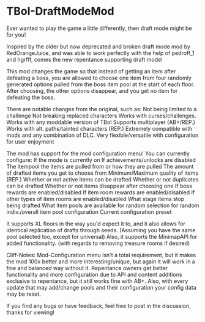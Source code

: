 # TBoI-DraftModeMod
Ever wanted to play the game a little differently, then draft mode might be for you!

Inspired by the older but now deprecated and broken draft mode mod by RedOrangeJuice, and was able to work perfectly with the help of pedroff_1 and hgrfff, comes the new repentance supporting draft mode!

This mod changes the game so that instead of getting an item after defeating a boss, you are allowed to choose one item from four randomly generated options pulled from the boss item pool at the start of each floor.
After choosing, the other options disappear, and you get no item for defeating the boss.

There are notable changes from the original, such as:
Not being limited to a challenge
Not breaking replaced characters
Works with curses/challenges.
Works with any moddable version of TBoI
Supports multiplayer (AB+/REP.)
Works with alt. paths/tainted characters (REP.)
Extremely compatible with mods and any combination of DLC.
Very flexible/versatile with configuration for user enjoyment

The mod has support for the mod configuration menu!
You can currently configure:
If the mode is currently on
If achievements/unlocks are disabled
The itempool the items are pulled from or how they are pulled
The amount of drafted items you get to choose from
Minimum/Maximum quality of items (REP.)
Whether or not active items can be drafted
Whether or not duplicates can be drafted
Whether or not items disappear after choosing one
If boss rewards are enabled/disabled
If item room rewards are enabled/disabled
If other types of item rooms are enabled/disabled
What stage items stop being drafted
What item pools are available for random selection for random indiv./overall item pool configuration
Current configuration preset

It supports XL floors in the way you'd expect it to, and it also allows for identical replication of drafts through seeds. (Assuming you have the same pool selected too, except for universal)
Also, it supports the MinimapAPI for added functionality.
(with regards to removing treasure rooms if desired)

Cliff-Notes:
Mod-Configuration menu isn't a total requirement, but it makes the mod 100x better and more interesting/unique, but again it will work in a fine and balanced way without it.
Repentance owners get better functionality and more configuration due to API and content additions exclusive to repentance, but it still works fine with AB+.
Also, with every update that may add/change pools and their configuration your config data may be reset.

If you find any bugs or have feedback, feel free to post in the discussion, thanks for viewing!
